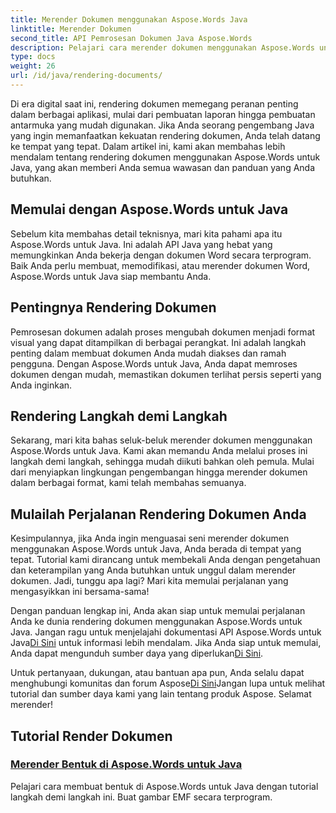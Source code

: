 ```yaml
---
title: Merender Dokumen menggunakan Aspose.Words Java
linktitle: Merender Dokumen
second_title: API Pemrosesan Dokumen Java Aspose.Words
description: Pelajari cara merender dokumen menggunakan Aspose.Words untuk Java dalam tutorial lengkap ini. Dapatkan panduan langkah demi langkah, kiat, dan contoh untuk merender dokumen secara efisien.
type: docs
weight: 26
url: /id/java/rendering-documents/
---
```


Di era digital saat ini, rendering dokumen memegang peranan penting dalam berbagai aplikasi, mulai dari pembuatan laporan hingga pembuatan antarmuka yang mudah digunakan. Jika Anda seorang pengembang Java yang ingin memanfaatkan kekuatan rendering dokumen, Anda telah datang ke tempat yang tepat. Dalam artikel ini, kami akan membahas lebih mendalam tentang rendering dokumen menggunakan Aspose.Words untuk Java, yang akan memberi Anda semua wawasan dan panduan yang Anda butuhkan.

## Memulai dengan Aspose.Words untuk Java

Sebelum kita membahas detail teknisnya, mari kita pahami apa itu Aspose.Words untuk Java. Ini adalah API Java yang hebat yang memungkinkan Anda bekerja dengan dokumen Word secara terprogram. Baik Anda perlu membuat, memodifikasi, atau merender dokumen Word, Aspose.Words untuk Java siap membantu Anda.

## Pentingnya Rendering Dokumen

Pemrosesan dokumen adalah proses mengubah dokumen menjadi format visual yang dapat ditampilkan di berbagai perangkat. Ini adalah langkah penting dalam membuat dokumen Anda mudah diakses dan ramah pengguna. Dengan Aspose.Words untuk Java, Anda dapat memroses dokumen dengan mudah, memastikan dokumen terlihat persis seperti yang Anda inginkan.

## Rendering Langkah demi Langkah

Sekarang, mari kita bahas seluk-beluk merender dokumen menggunakan Aspose.Words untuk Java. Kami akan memandu Anda melalui proses ini langkah demi langkah, sehingga mudah diikuti bahkan oleh pemula. Mulai dari menyiapkan lingkungan pengembangan hingga merender dokumen dalam berbagai format, kami telah membahas semuanya.

## Mulailah Perjalanan Rendering Dokumen Anda

Kesimpulannya, jika Anda ingin menguasai seni merender dokumen menggunakan Aspose.Words untuk Java, Anda berada di tempat yang tepat. Tutorial kami dirancang untuk membekali Anda dengan pengetahuan dan keterampilan yang Anda butuhkan untuk unggul dalam merender dokumen. Jadi, tunggu apa lagi? Mari kita memulai perjalanan yang mengasyikkan ini bersama-sama!

 Dengan panduan lengkap ini, Anda akan siap untuk memulai perjalanan Anda ke dunia rendering dokumen menggunakan Aspose.Words untuk Java. Jangan ragu untuk menjelajahi dokumentasi API Aspose.Words untuk Java[Di Sini](https://reference.aspose.com/words/java/) untuk informasi lebih mendalam. Jika Anda siap untuk memulai, Anda dapat mengunduh sumber daya yang diperlukan[Di Sini](https://releases.aspose.com/words/java/).

 Untuk pertanyaan, dukungan, atau bantuan apa pun, Anda selalu dapat menghubungi komunitas dan forum Aspose[Di Sini](https://forum.aspose.com/)Jangan lupa untuk melihat tutorial dan sumber daya kami yang lain tentang produk Aspose. Selamat merender!

## Tutorial Render Dokumen
### [Merender Bentuk di Aspose.Words untuk Java](./rendering-shapes/)
Pelajari cara membuat bentuk di Aspose.Words untuk Java dengan tutorial langkah demi langkah ini. Buat gambar EMF secara terprogram.